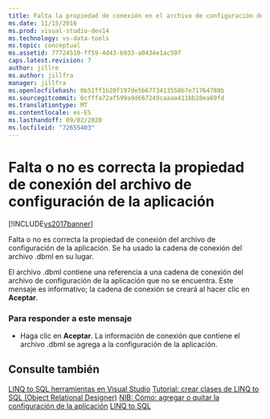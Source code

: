 ```yaml
---
title: Falta la propiedad de conexión en el archivo de configuración de la aplicación o es incorrecta | Microsoft Docs
ms.date: 11/15/2016
ms.prod: visual-studio-dev14
ms.technology: vs-data-tools
ms.topic: conceptual
ms.assetid: 77724510-ff59-4d43-b933-a0434e1ac597
caps.latest.revision: 7
author: jillre
ms.author: jillfra
manager: jillfra
ms.openlocfilehash: 0b51ff1b20f197de5b6773413558b7e71764780b
ms.sourcegitcommit: 6cfffa72af599a9d667249caaaa411bb28ea69fd
ms.translationtype: MT
ms.contentlocale: es-ES
ms.lasthandoff: 09/02/2020
ms.locfileid: "72655403"
---
```

# <a name="the-connection-property-in-the-application-settings-file-is-missing-or-incorrect"></a>Falta o no es correcta la propiedad de conexión del archivo de configuración de la aplicación
[!INCLUDE[vs2017banner](../includes/vs2017banner.md)]

Falta o no es correcta la propiedad de conexión del archivo de configuración de la aplicación. Se ha usado la cadena de conexión del archivo .dbml en su lugar.

 El archivo .dbml contiene una referencia a una cadena de conexión del archivo de configuración de la aplicación que no se encuentra. Este mensaje es informativo; la cadena de conexión se creará al hacer clic en **Aceptar**.

### <a name="to-respond-to-this-message"></a>Para responder a este mensaje

- Haga clic en **Aceptar**. La información de conexión que contiene el archivo .dbml se agrega a la configuración de la aplicación.

## <a name="see-also"></a>Consulte también
 [LINQ to SQL herramientas en Visual Studio](../data-tools/linq-to-sql-tools-in-visual-studio2.md) [Tutorial: crear clases de LINQ to SQL (Object Relational Designer)](https://msdn.microsoft.com/library/35aad4a4-2e8a-46e2-ae09-5fbfd333c233) [NIB: Cómo: agregar o quitar la configuración de la aplicación](https://msdn.microsoft.com/a233965c-126d-46ab-add4-efb758f576f4) [LINQ to SQL](https://msdn.microsoft.com/library/73d13345-eece-471a-af40-4cc7a2f11655)
